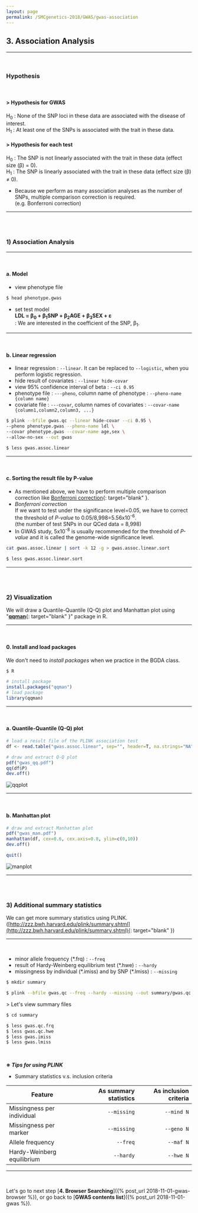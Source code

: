 ```yaml
---
layout: page
permalink: /SMCgenetics-2018/GWAS/gwas-association
---
```


## **3. Association Analysis**

---
<br>

### **Hypothesis**

<br>

#### **> Hypothesis for GWAS**
H<sub>0</sub> : None of the SNP loci in these data are associated with the disease of interest.  
H<sub>1</sub> : At least one of the SNPs is associated with the trait in these data.


#### **> Hypothesis for each test**
H<sub>0</sub> : The SNP is not linearly associated with the trait in these data (effect size (β) = 0).  
H<sub>1</sub> : The SNP is linearly associated with the trait in these data (effect size (β) ≠ 0).

- Because we perform as many association analyses as the number of SNPs, multiple comparison correction is required.  
(e.g. Bonferroni correction)

---
<br>
<br>

### **1) Association Analysis**

---
<br>

#### a. Model

- view phenotype file

```bash
$ head phenotype.gwas
```

- set test model  
**LDL = β<sub>0</sub> + β<sub>1</sub>SNP + β<sub>2</sub>AGE + β<sub>3</sub>SEX + ε**  
: We are interested in the coefficient of the SNP, β<sub>1</sub>.

---
<br>

#### b. Linear regression

- linear regression : ```--linear```. It can be replaced to ```--logistic```, when you perform logistic regression.
- hide result of covariates : ```--linear hide-covar```
- view 95% confidence interval of beta : ```--ci 0.95```
- phenotype file : ```---pheno```, column name of phenotype : ```--pheno-name {column name}```
- covariate file : ```---covar```, column names of covariates : ```--covar-name {column1,column2,column3, ...}```

```bash
$ plink --bfile gwas.qc --linear hide-covar --ci 0.95 \
--pheno phenotype.gwas --pheno-name ldl \
--covar phenotype.gwas --covar-name age,sex \
--allow-no-sex --out gwas
```
```bash
$ less gwas.assoc.linear
```


---
<br>

#### c. Sorting the result file by P-value

- As mentioned above, we have to perform multiple comparison correction like [Bonferroni correction](https://en.wikipedia.org/wiki/Bonferroni_correction){: target="blank" }.
- *Bonferroni correction*  
If we want to test under the significance level=0.05, we have to correct the threshold of *P-value* to 0.05/8,998=5.56x10<sup>-6</sup>.  
(the number of test SNPs in our QCed data = 8,998)
- In GWAS study, 5x10<sup>-8</sup> is usually recommended for the threshold of *P-value* and it is called the genome-wide significance level.

```bash
cat gwas.assoc.linear | sort -k 12 -g > gwas.assoc.linear.sort
```
```bash
$ less gwas.assoc.linear.sort
```

---
<br>
<br>

### **2) Visualization**

We will draw a Quantile-Quantile (Q-Q) plot and Manhattan plot using "[**qqman**](https://cran.r-project.org/web/packages/qqman/vignettes/qqman.html){: target="blank" }" package in R.

---
<br>

#### 0. Install and load packages

We don't need to *install packages* when we practice in the BGDA class.

```bash
$ R
```
```R
# install package
install.packages("qqman")
# load package
library(qqman)
```

---
<br>

#### a. Quantile-Quantile (Q-Q) plot

```R
# load a result file of the PLINK association test
df <- read.table("gwas.assoc.linear", sep="", header=T, na.strings="NA")

# draw and extract Q-Q plot
pdf("gwas_qq.pdf")
qq(df$P)
dev.off()
```

![qqplot](/assets/images/GWAS/gwas_qq.png)

---
<br>

#### b. Manhattan plot

```R
# draw and extract Manhattan plot
pdf("gwas_man.pdf")
manhattan(df, cex=0.6, cex.axis=0.8, ylim=c(0,10))
dev.off()

quit()
```

![manplot](/assets/images/GWAS/gwas_man.png)

---
<br>
<br>

### **3) Additional summary statistics**

We can get more summary statistics using PLINK. ([http://zzz.bwh.harvard.edu/plink/summary.shtml](http://zzz.bwh.harvard.edu/plink/summary.shtml){: target="blank" })

---
<br>

- minor allele frequency (\*.frq) : ```--freq```
- result of Hardy-Weinberg equilibrium test (\*.hwe) : ```--hardy```
- missingness by individual (\*.imiss) and by SNP (\*.lmiss) : ```--missing```

```bash
$ mkdir summary
```
```bash
$ plink --bfile gwas.qc --freq --hardy --missing --out summary/gwas.qc
```

\> Let's view summary files
```bash
$ cd summary
```
```bash
$ less gwas.qc.frq
$ less gwas.qc.hwe
$ less gwas.imiss
$ less gwas.lmiss
```

<br>

**※ *Tips for using PLINK***

- Summary statistics v.s. inclusion criteria

| Feature | As summary statistics | As inclusion criteria |
| ------- | ---------------------:| ---------------------:|
| Missingness per individual | `--missing` | `--mind N` |
| Missingness per marker     | `--missing` | `--geno N` |
| Allele frequency           | `--freq`    | `--maf N`  |
| Hardy-Weinberg equilibrium | `--hardy`   | `--hwe N`  |

---
<br>

Let's go to next step [**4. Browser Searching**]({% post_url 2018-11-01-gwas-browser %}),
or go back to [**GWAS contents list**]({% post_url 2018-11-01-gwas %}).

